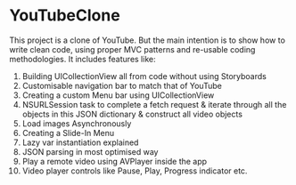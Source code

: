 # YouTubeClone
This project is a clone of YouTube. But the main intention is to show how to write clean code, using proper MVC patterns and re-usable coding methodologies. 
It includes features like:
1) Building UICollectionView all from code without using Storyboards
2) Customisable navigation bar to match that of YouTube
3) Creating a custom Menu bar using UICollectionView
4) NSURLSession task to complete a fetch request & iterate through all the objects in this JSON dictionary & construct all video objects
5) Load images Asynchronously
6) Creating a Slide-In Menu
7) Lazy var instantiation explained
8) JSON parsing in most optimised way
9) Play a remote video using AVPlayer inside the app
10) Video player controls like Pause, Play, Progress indicator etc.

